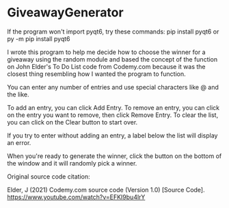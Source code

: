 # GiveawayGenerator
If the program won't import pyqt6, try these commands:
pip install pyqt6
or
py -m pip install pyqt6

I wrote this program to help me decide how to choose the winner for a giveaway using the random module and based the concept of the function on John Elder's To Do List code from Codemy.com because it was the closest thing resembling how I wanted the program to function.

You can enter any number of entries and use special characters like @ and the like.

To add an entry, you can click Add Entry.
To remove an entry, you can click on the entry you want to remove, then click Remove Entry.
To clear the list, you can click on the Clear button to start over.

If you try to enter without adding an entry, a label below the list will display an error.

When you're ready to generate the winner, click the button on the bottom of the window and it will randomly pick a winner.

Original source code citation:

Elder, J (2021) Codemy.com source code (Version 1.0) [Source Code]. https://www.youtube.com/watch?v=EFKI9bu4lrY

